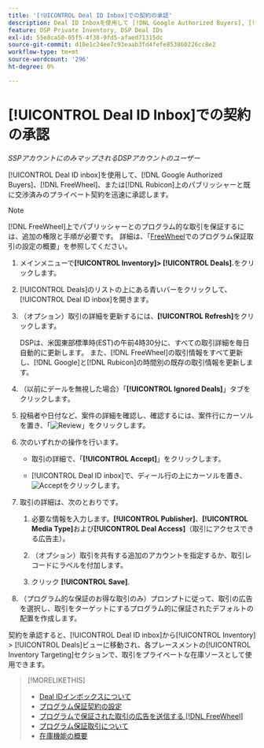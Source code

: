 ```yaml
---
title: '[!UICONTROL Deal ID Inbox]での契約の承認'
description: Deal ID Inboxを使用して [!DNL Google Authorized Buyers], [!DNL FreeWheel], or [!DNL Rubicon] 上のパブリッシャーと既にネゴシエート済みのプライベート契約を受け入れる方法を説明します。
feature: DSP Private Inventory, DSP Deal IDs
exl-id: 55e8ca50-05f5-4f38-9fd5-afaed71315dc
source-git-commit: d10e1c24ee7c93eaab3fd4fefe853860226cc8e2
workflow-type: tm+mt
source-wordcount: '296'
ht-degree: 0%

---
```


# [!UICONTROL Deal ID Inbox]での契約の承認

*SSPアカウントにのみマップされるDSPアカウントのユーザー*

[!UICONTROL Deal ID inbox]を使用して、[!DNL Google Authorized Buyers]、[!DNL FreeWheel]、または[!DNL Rubicon]上のパブリッシャーと既に交渉済みのプライベート契約を迅速に承認します。

>[!NOTE]
>
>[!DNL FreeWheel]上でパブリッシャーとのプログラム的な取引を保証するには、追加の権限と手順が必要です。 詳細は、「[FreeWheel](freewheel-overview.md)でのプログラム保証取引の設定の概要」を参照してください。

1. メインメニューで&#x200B;**[!UICONTROL Inventory]> [!UICONTROL Deals].**&#x200B;をクリックします。

1. [!UICONTROL Deals]のリストの上にある青いバーをクリックして、[!UICONTROL Deal ID inbox]を開きます。

1. （オプション）取引の詳細を更新するには、**[!UICONTROL Refresh]**&#x200B;をクリックします。

   DSPは、米国東部標準時(EST)の午前4時30分に、すべての取引詳細を毎日自動的に更新します。 また、[!DNL FreeWheel]の取引情報をすべて更新し、[!DNL Google]と[!DNL Rubicon]の時間別の既存の取引情報を更新します。

1. （以前にデールを無視した場合）「**[!UICONTROL Ignored Deals]**」タブをクリックします。

1. 投稿者や日付など、案件の詳細を確認し、確認するには、案件行にカーソルを置き、「![Review](/help/dsp/assets/review.png)」をクリックします。

1. 次のいずれかの操作を行います。

   * 取引の詳細で、「**[!UICONTROL Accept]**」をクリックします。

   * [!UICONTROL Deal ID inbox]で、ディール行の上にカーソルを置き、![Accept](/help/dsp/assets/accept.png)をクリックします。

1. 取引の詳細は、次のとおりです。
   1. 必要な情報を入力します。**[!UICONTROL Publisher]**、**[!UICONTROL Media Type]**&#x200B;および&#x200B;**[!UICONTROL Deal Access]**（取引にアクセスできる広告主）。
   1. （オプション）取引を共有する追加のアカウントを指定するか、取引レコードにラベルを付加します。

   1. クリック **[!UICONTROL Save]**.

1. （プログラム的な保証のお得な取引のみ）プロンプトに従って、取引の広告を選択し、取引をターゲットにするプログラム的に保証されたデフォルトの配置を作成します。

契約を承認すると、[!UICONTROL Deal ID inbox]から[!UICONTROL Inventory] > [!UICONTROL Deals]ビューに移動され、各プレースメントの[!UICONTROL Inventory Targeting]セクションで、取引をプライベートな在庫ソースとして使用できます。

>[!MORELIKETHIS]
>
>* [Deal IDインボックスについて](deal-id-inbox-about.md)
>* [プログラム保証契約の設定](programmatic-guaranteed-set-up.md)
>* [プログラムで保証された取引の広告を送信する [!DNL FreeWheel]](freewheel-submit.md)
>* [プログラム保証取引について](programmatic-guaranteed-about.md)
>* [在庫機能の概要](inventory-overview.md)

